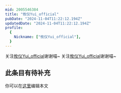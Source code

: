 ```yaml
---
mid: 2005546384
title: "攸仪Yui_official"
pubDate: "2024-11-04T11:22:12.194Z"
updatedDate: "2024-11-04T11:22:12.194Z"
profile:
  {
    Nickname: ["攸仪Yui_official"],
  }
---
```


关注[攸仪Yui_official](https://space.bilibili.com/2005546384)谢谢喵~ 关注[攸仪Yui_official](https://space.bilibili.com/2005546384)谢谢喵~

## 此条目有待补充
你可以在[这里](https://github.com/Yuhanawa/VTuber.ICU/edit/master/src/content/v/攸仪Yui_official/index.md)编辑本文
